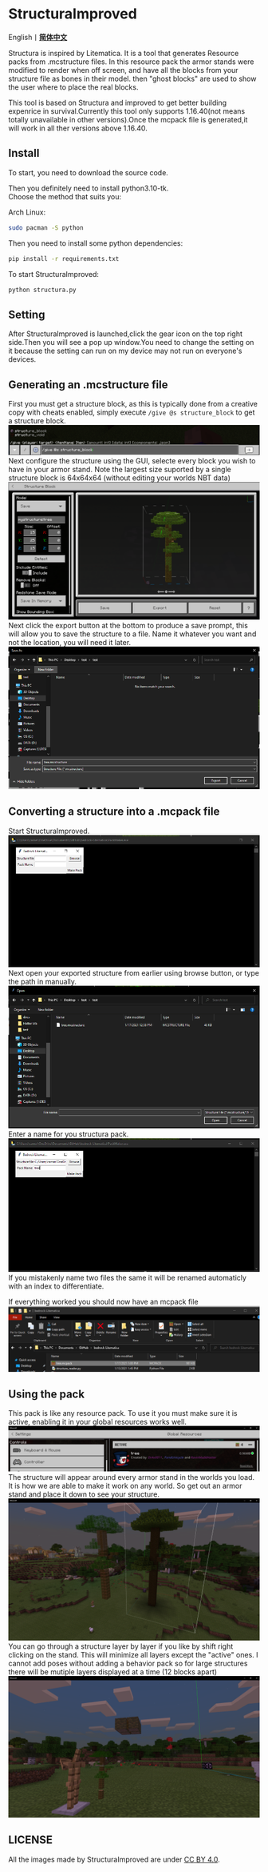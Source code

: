 # StructuraImproved

English丨[**简体中文**](README-zh-cn.md)

Structura is inspired by Litematica. It is a tool that generates Resource packs from .mcstructure files. In this resource pack the armor stands were modified to render when off screen, and have all the blocks from your structure file as bones in their model. then "ghost blocks" are used to show the user where to place the real blocks.

This tool is based on Structura and improved to get better building expenrice in survival.Currently this tool only supports 1.16.40(not means totally unavailable in other versions).Once the mcpack file is generated,it will work in all ther versions above 1.16.40.

## Install

To start, you need to download the source code.

Then you definitely need to install python3.10-tk.</br>
Choose the method that suits you:

Arch Linux:
```bash
sudo pacman -S python
```

Then you need to install some python dependencies:
```bash
pip install -r requirements.txt
```

To start StructuraImproved:
```bash
python structura.py
```

## Setting

After StructuraImproved is launched,click the gear icon on the top right side.Then you will see a pop up window.You need to change the setting on it because the setting can run on my device may not run on everyone's devices.

## Generating an .mcstructure file

First you must get a structure block, as this is typically done from a creative copy with cheats enabled, simply execute `/give @s structure_block` to get a structure block.
![alt text](docs/give_structure.png?raw=true)
Next configure the structure using the GUI, selecte every block you wish to have in your armor stand. Note the largest size suported by a single structure block is 64x64x64 (without editing your worlds NBT data)
![alt text](docs/select_structure.PNG?raw=true)
Next click the export button at the bottom to produce a save prompt, this will allow you to save the structure to a file. Name it whatever you want and not the location, you will need it later.
![alt text](docs/export_structure.PNG?raw=true)

## Converting a structure into a .mcpack file
Start StructuraImproved.
![alt text](docs/launch_structura.PNG?raw=true)
Next open your exported structure from earlier using browse button, or type the path in manually.
![alt text](docs/browse_file.PNG?raw=true)
Enter a name for you structura pack.
![alt text](docs/name.PNG?raw=true)
If you mistakenly name two files the same it will be renamed automaticly with an index to differentiate.

If everything worked you should now have an mcpack file 
![alt text](docs/pack_made.PNG?raw=true)

## Using the pack
This pack is like any resource pack. To use it you must make sure it is active, enabling it in your global resources works well.
![alt text](docs/make_pack_active.PNG?raw=true)
The structure will appear around every armor stand in the worlds you load. It is how we are able to make it work on any world. So get out an armor stand and place it down to see your structure.
![alt text](docs/example_full.png?raw=true)
You can go through a structure layer by layer if you like by shift right clicking on the stand. This will minimize all layers except the "active" ones. I cannot add poses without adding a behavior pack so for large structures there will be mutiple layers displayed at a time (12 blocks apart)
![alt text](docs/example_layer.png?raw=true)

## LICENSE
All the images made by StructuraImproved are under [CC BY 4.0](https://creativecommons.org/licenses/by/4.0/).
